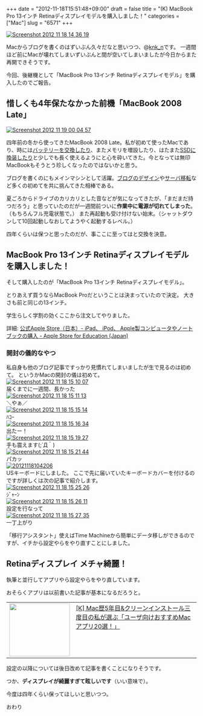 +++
date = "2012-11-18T15:51:48+09:00"
draft = false
title = "(K) MacBook Pro 13インチ Retinaディスプレイモデルを購入しました！"
categories = ["Mac"]
slug = "6571"
+++

<div class="center"><a href="https://knk-n.com/images/2012/11/screenshot_2012-11-18_14.36.19.jpg"><img src="https://knk-n.com/images/2012/11/screenshot_2012-11-18_14.36.19.jpg" alt="Screenshot 2012 11 18 14 36 19" title="screenshot_2012-11-18_14.36.19.jpg" border="0" width="" height="" /></a></div>

Macからブログを書くのはずいぶん久々だなと思いつつ、@<a href="https://twitter.com/knk_n" target="_blank">knk_n</a>です。
一週間ほど前にMacが壊れてしまいずいぶんと間が空いてしまいましたが今日からまた再開できそうです。

今回、後継機として「MacBook Pro 13インチ Retinaディスプレイモデル」を購入したのでご報告。<!--more--><h2>惜しくも4年保たなかった前機「MacBook 2008 Late」 </h2>

<div class="center"><a href="https://knk-n.com/images/2012/11/screenshot_2012-11-19_00.04.57.jpg"><img src="https://knk-n.com/images/2012/11/screenshot_2012-11-19_00.04.57.jpg" alt="Screenshot 2012 11 19 00 04 57" title="screenshot_2012-11-19_00.04.57.jpg" border="0" width="" height="" /></a></div>

四年前の冬から使ってきたMacBook 2008 Late。私が初めて使ったMacであり、時には<a href="https://knk-n.com/2011/08/13/macbook_trackpad_battery/" target="_blank">バッテリーを交換したり</a>、またメモリを増設したり、はたまた<a href="https://knk-n.com/2012/04/29/macbook-2008-late_hdd_to_ssd_preparation/" target="_blank">SSDに換装したり</a>と少しでも長く使えるようにと心を砕いてきた。今となっては無印MacBookもそうとう珍しくなったのではないかと思う。

ブログを書くのにもメインマシンとして活躍。<a href="https://knk-n.com/category/blog/blog-customize/" target="_blank">ブログのデザイン</a>や<a href="https://knk-n.com/2012/03/20/blog_server_moving_from_sakura_internet_to_sixcore/" target="_blank">サーバ移転</a>など多くの初めてを共に挑んてきた相棒である。

夏ごろからドライブのカリカリとした音などが気になってきたが、「まだまだ持つだろう」と思っていたのだが一週間前ついに<strong>作業中に電源が切れてしまった</strong>。（もちろんフル充電状態で。）
また再起動も受け付けない始末。（シャットダウンして10回起動しなおしてようやく起動するレベル。）

四年くらいは保つと思ったのだが、事ここに至ってはと交換を決意。

<h2>MacBook Pro 13インチ Retinaディスプレイモデルを購入しました！</h2>
そして購入したのが「MacBook Pro 13インチ Retinaディスプレイモデル」。

とりあえず買うならMacBook Proだということは決まっていたので決定。
大きさも前と同じの13インチ。

学生らしく学割の効くここから注文してやりました。
<p>詳細: <a  href="http://store.apple.com/jp_edu_1460" target="_blank">公式Apple Store（日本）- iPad、 iPod、 Apple製コンピュータやノートブックの購入 - Apple Store for Education (Japan)</a><script type="text/javascript">var url = "http://store.apple.com/jp_edu_1460";</script><script src="http://api.b.st-hatena.com/entry.count?url=http://store.apple.com/jp_edu_1460&callback=hatebTxt"></script></p>

<h3>開封の儀的なやつ</h3>
私自身も他のブログ記事ですっかり見慣れてしまいましたが生で見るのは初めて。
というかMacの開封の儀は初めて。

<div class="center"><a href="https://knk-n.com/images/2012/11/screenshot_2012-11-18_15.10.07.jpg"><img src="https://knk-n.com/images/2012/11/screenshot_2012-11-18_15.10.07.jpg" alt="Screenshot 2012 11 18 15 10 07" title="screenshot_2012-11-18_15.10.07.jpg" border="0" width="" height="" /></a></div>
届くまでに一週間、長かった

<div class="center"><a href="https://knk-n.com/images/2012/11/screenshot_2012-11-18_15.11.13.jpg"><img src="https://knk-n.com/images/2012/11/screenshot_2012-11-18_15.11.13.jpg" alt="Screenshot 2012 11 18 15 11 13" title="screenshot_2012-11-18_15.11.13.jpg" border="0" width="" height="" /></a></div>
＼やぁ／

<div class="center"><a href="https://knk-n.com/images/2012/11/screenshot_2012-11-18_15.15.14.jpg"><img src="https://knk-n.com/images/2012/11/screenshot_2012-11-18_15.15.14.jpg" alt="Screenshot 2012 11 18 15 15 14" title="screenshot_2012-11-18_15.15.14.jpg" border="0" width="" height="" /></a></div>
ﾊｺｰ

<div class="center"><a href="https://knk-n.com/images/2012/11/screenshot_2012-11-18_15.16.34.jpg"><img src="https://knk-n.com/images/2012/11/screenshot_2012-11-18_15.16.34.jpg" alt="Screenshot 2012 11 18 15 16 34" title="screenshot_2012-11-18_15.16.34.jpg" border="0" width="" height="" /></a></div>
出たー！

<div class="center"><a href="https://knk-n.com/images/2012/11/screenshot_2012-11-18_15.19.27.jpg"><img src="https://knk-n.com/images/2012/11/screenshot_2012-11-18_15.19.27.jpg" alt="Screenshot 2012 11 18 15 19 27" title="screenshot_2012-11-18_15.19.27.jpg" border="0" width="" height="" /></a></div>
手も震えます(;´Д｀)

<div class="center"><a href="https://knk-n.com/images/2012/11/screenshot_2012-11-18_15.21.44.jpg"><img src="https://knk-n.com/images/2012/11/screenshot_2012-11-18_15.21.44.jpg" alt="Screenshot 2012 11 18 15 21 44" title="screenshot_2012-11-18_15.21.44.jpg" border="0" width="" height="" /></a></div>
パカッ

<div class="center"><a href="https://knk-n.com/images/2012/11/20121118104206.jpg"><img src="https://knk-n.com/images/2012/11/20121118104206.jpg" alt="20121118104206" title="20121118104206.jpg" border="0" width="" height="" /></a></div>
USキーボードにしました。
ここで先に届いていたキーボードカバーを付けるのですが詳しくは次の記事で紹介します。

<div class="center"><a href="https://knk-n.com/images/2012/11/screenshot_2012-11-18_15.25.26.jpg"><img src="https://knk-n.com/images/2012/11/screenshot_2012-11-18_15.25.26.jpg" alt="Screenshot 2012 11 18 15 25 26" title="screenshot_2012-11-18_15.25.26.jpg" border="0" width="" height="" /></a></div>
ｼﾞｬｰﾝ

<div class="center"><a href="https://knk-n.com/images/2012/11/screenshot_2012-11-18_15.26.11.jpg"><img src="https://knk-n.com/images/2012/11/screenshot_2012-11-18_15.26.11.jpg" alt="Screenshot 2012 11 18 15 26 11" title="screenshot_2012-11-18_15.26.11.jpg" border="0" width="" height="" /></a></div>
設定を行なって

<div class="center"><a href="https://knk-n.com/images/2012/11/screenshot_2012-11-18_15.27.35.jpg"><img src="https://knk-n.com/images/2012/11/screenshot_2012-11-18_15.27.35.jpg" alt="Screenshot 2012 11 18 15 27 35" title="screenshot_2012-11-18_15.27.35.jpg" border="0" width="" height="" /></a></div>
一丁上がり

「移行アシスタント」使えばTime Machineから簡単にデータ移しができるのですが、イチから設定やらをやり直すことにしました。

<h2>Retinaディスプレイ メチャ綺麗！</h2>
執筆と並行してアプリやら設定やらをやり直しています。

おそらくアプリは以前書いた記事が基本になるだろうと。
<table width="100%"><td valign="top" width="160"><a href="https://knk-n.com/2012/05/04/favorite_macapps_for_users/" target="_blank"><img border="0" src="https://knk-n.com/images/2012/05/a0001_014261_m.jpg" alt="" width="160" height="140" /></a></td><td valign="top"><a  href="https://knk-n.com/2012/05/04/favorite_macapps_for_users/" target="_blank">[K] Mac歴5年目&クリーンインストール三度目の私が選ぶ「ユーザ向けおすすめMacアプリ20選！」</a><script type="text/javascript">var url = "https://knk-n.com/2012/05/04/favorite_macapps_for_users/";</script><script src="http://api.b.st-hatena.com/entry.count?url=https://knk-n.com/2012/05/04/favorite_macapps_for_users/&callback=hatebTxt"></script>
</td>
</table>

設定の以降については後日改めて記事を書くことになりそうです。


つか、<strong>ディスプレイが綺麗すぎて眩しいです</strong>（いい意味で）。

今度は四年くらい保ってほしいと思いつつ。

おわり
